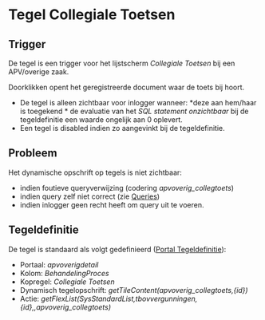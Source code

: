 # Tegel Collegiale Toetsen

## Trigger

De tegel is een trigger voor het lijstscherm *Collegiale Toetsen* bij een APV/overige zaak.

Doorklikken opent het geregistreerde document waar de toets bij hoort.

  -  De tegel is alleen zichtbaar voor inlogger wanneer:
    *deze aan hem/haar is toegekend
    * de evaluatie van het *SQL statement onzichtbaar* bij de tegeldefinitie een waarde ongelijk aan 0 oplevert.
  - Een tegel is disabled indien zo aangevinkt bij de tegeldefinitie.

## Probleem

Het dynamische opschrift op tegels is niet zichtbaar:

  - indien foutieve queryverwijzing (codering *apvoverig_collegtoets*)
  - indien query zelf niet correct (zie [Queries](../../../instellen_inrichten/queries.md))
  - indien inlogger geen recht heeft om query uit te voeren.

## Tegeldefinitie

De tegel is standaard als volgt gedefinieerd ([Portal Tegeldefinitie](../../../instellen_inrichten/portaldefinitie/portal_tegel.md)):

  - Portaal: *apvoverigdetail*
  - Kolom: *BehandelingProces*
  - Kopregel: *Collegiale Toetsen*
  - Dynamisch tegelopschrift: *getTileContent(apvoverig_collegtoets,{id})*
  - Actie: *getFlexList(SysStandardList,tbovvergunningen,{id},,apvoverig_collegtoets)*

